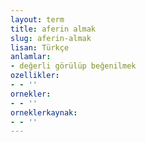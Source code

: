```yaml
---
layout: term
title: aferin almak
slug: aferin-almak
lisan: Türkçe
anlamlar:
- değerli görülüp beğenilmek
ozellikler:
- - ''
ornekler:
- - ''
orneklerkaynak:
- - ''
---
```

